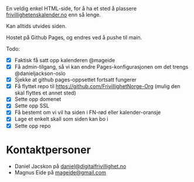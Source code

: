 En veldig enkel HTML-side, for å ha et sted å plassere [frivillighetenskalender.no](https://frivillighetenskalender.no) enn så lenge.

Kan alltids utvides siden.

Hostet på Github Pages, og endres ved å pushe til main.

Todo:

- [x] Faktisk få satt opp kalenderen @mageide
- [x] Få admin-tilgang, så vi kan endre Pages-konfigurasjonen om det trengs @danieljackson-oslo
- [x] Sjekke at github pages-oppsettet fortsatt fungerer
- [x] Få flyttet repo til https://github.com/FrivillighetNorge-Org (mulig den skal flyttes et annet sted)
- [x] Sette opp domenet
- [x] Sette opp SSL
- [x] Få bestemt om vi vil ha siden i FN-rød eller kalender-oransje
- [x] Lage et enkelt skall som siden kan bo i
- [x] Sette opp repo

# Kontaktpersoner

- Daniel Jacskon på daniel@digitalfrivillighet.no
- Magnus Eide på mageide@gmail.com
